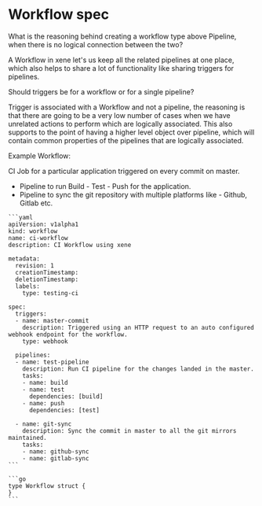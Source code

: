 # Workflow spec

What is the reasoning behind creating a workflow type above Pipeline, when there is no logical
connection between the two?

A Workflow in xene let's us keep all the related pipelines at one place, which also helps to share a lot of
functionality like sharing triggers for pipelines.

Should triggers be for a workflow or for a single pipeline?

Trigger is associated with a Workflow and not a pipeline, the reasoning is that there are going to be a very low number
of cases when we have unrelated actions to perform which are logically associated. This also supports to the point of
having a higher level object over pipeline, which will contain common properties of the pipelines that are logically
associated.

Example Workflow:

CI Job for a particular application triggered on every commit on master.

* Pipeline to run Build - Test - Push for the application.
* Pipeline to sync the git repository with multiple platforms like - Github, Gitlab etc.
``````````i
```yaml
apiVersion: v1alpha1
kind: workflow
name: ci-workflow
description: CI Workflow using xene

metadata:
  revision: 1
  creationTimestamp:
  deletionTimestamp:
  labels:
    type: testing-ci

spec:
  triggers:
  - name: master-commit
    description: Triggered using an HTTP request to an auto configured webhook endpoint for the workflow.
    type: webhook

  pipelines:
  - name: test-pipeline
    description: Run CI pipeline for the changes landed in the master.
    tasks:
    - name: build
    - name: test
      dependencies: [build]
    - name: push
      dependencies: [test]

  - name: git-sync
    description: Sync the commit in master to all the git mirrors maintained.
    tasks:
    - name: github-sync
    - name: gitlab-sync
```

```go
type Workflow struct {
}
```
